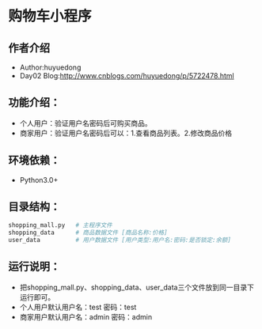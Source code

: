 # 购物车小程序
## 作者介绍
- Author:huyuedong
- Day02 Blog:http://www.cnblogs.com/huyuedong/p/5722478.html

## 功能介绍：
- 个人用户：验证用户名密码后可购买商品。
- 商家用户：验证用户名密码后可以：1.查看商品列表。2.修改商品价格


## 环境依赖：
- Python3.0+

## 目录结构：

```python
shopping_mall.py   # 主程序文件
shopping_data      # 商品数据文件 [商品名称:价格]
user_data          # 用户数据文件 [用户类型:用户名:密码:是否锁定:余额]
```

## 运行说明：
- 把shopping_mall.py、shopping_data、user_data三个文件放到同一目录下运行即可。
- 个人用户默认用户名：test 密码：test
- 商家用户默认用户名：admin 密码：admin
